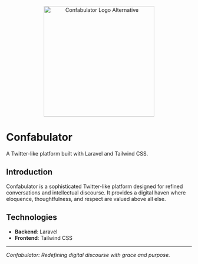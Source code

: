 <div align="center">
    <img src="https://github.com/user-attachments/assets/0927f1dd-d207-4a9b-8011-aff2ab7e0bc9" alt="Confabulator Logo Alternative" width="300" height="300">
</div>

# Confabulator

A Twitter-like platform built with Laravel and Tailwind CSS.

## Introduction

Confabulator is a sophisticated Twitter-like platform designed for refined conversations and intellectual discourse. It provides a digital haven where eloquence, thoughtfulness, and respect are valued above all else.

## Technologies

- **Backend**: Laravel
- **Frontend**: Tailwind CSS

---

*Confabulator: Redefining digital discourse with grace and purpose.*
